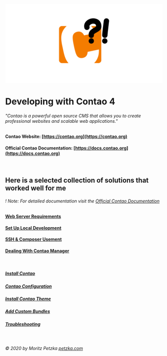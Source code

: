 ![GitHub Logo](../repo/img/logo.png)

# Developing with Contao 4

###### "Contao is a powerful open source CMS that allows you to create professional websites and scalable web applications."

#### Contao Website: [https://contao.org](https://contao.org)
#### Official Contao Documentation: [https://docs.contao.org](https://docs.contao.org)

<br>

## Here is a selected collection of solutions that worked well for me
###### ! Note: For detailed documentation visit the [Official Contao Documentation](https://docs.contao.org)


#### [Web Server Requirements](./server_settings/README.md)

#### [Set Up Local Development](./local_development/README.md)

#### [SSH & Composer Usement](./ssh_composer/README.md)

#### [Dealing With Contao Manager](./contao_manager/README.md)


<br>

##### [Install Contao](./contao_installation/README.md)

##### [Contao Configuration](./contao_configuration/README.md)

##### [Install Contao Theme](./theme_installation/README.md)

##### [Add Custom Bundles](./bundle_installation/README.md)

##### [Troubleshooting](./troubleshooting/README.md)



<br>

######  © 2020 by Moritz Petzka [petzka.com](https://petzka.com) 
